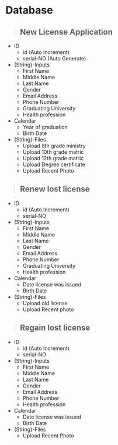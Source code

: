 # Database
>## New License Application
  - ID                                                
    - id (Auto Increment)
    - serial-NO (Auto Generate)
  - (String)-Inputs
    - First Name
    - Middle  Name
    - Last  Name
    - Gender
    - Email Address      
    - Phone Number
    - Graduating University
    - Health profession
  - Calendar
    - Year of graduation
    - Birth Date
  - (String)-Files
    - Upload 8th grade ministry
    - Upload 10th grade matric
    - Upload 12th grade matric
    - Upload Degree certificate
    - Upload Recent Photo


>## Renew lost license
  - ID 
    - id (Auto Increment)
    - serial-NO 
  - (String)-Inputs
    - First Name
    - Middle  Name
    - Last  Name
    - Gender
    - Email Address      
    - Phone Number
    - Graduating University
    - Health profession
  - Calendar
    - Date license was issued
    - Birth Date
  - (String)-Files
    - Upload old license
    - Upload Recent photo

>## Regain lost license
  - ID 
    - id (Auto Increment)
    - serial-NO 
  - (String)-Inputs
    - First Name
    - Middle  Name
    - Last  Name
    - Gender
    - Email Address      
    - Phone Number
    - Health profession
  - Calendar
    - Date license was issued
    - Birth Date
  - (String)-Files
    - Upload Recent Photo    
